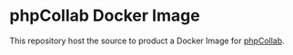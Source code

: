 phpCollab Docker Image
======================

This repository host the source to product a Docker Image for [phpCollab](https://phpcollab.com/?utm_source=dockerhub&utm_medium=cpc&utm_campaign=docker_hub).
